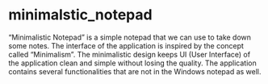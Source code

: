 # minimalstic_notepad
“Minimalistic Notepad” is a simple notepad that we can use to take down some notes. The interface of the application is inspired by the concept called “Minimalism”. The minimalistic design keeps UI (User Interface) of the application clean and simple without losing the quality. The application contains several functionalities that are not in the Windows notepad as well.
